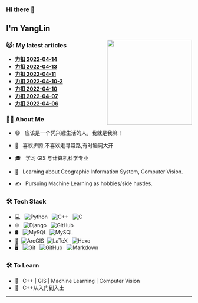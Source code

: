 ### Hi there 👋

<h2> I'm YangLin</h2>

<img align='right' src="https://media.giphy.com/media/M9gbBd9nbDrOTu1Mqx/giphy.gif" width="230"/>

<h3> 🐱: My latest articles </h3>

- <a href='http://tiawnen42.top/posts/59d6.html' target='_blank'><b>力扣 2022-04-14</b></a>
- <a href='http://tiawnen42.top/posts/9b97.html' target='_blank'><b>力扣 2022-04-13</b></a>
- <a href='http://tiawnen42.top/posts/5a16.html' target='_blank'><b>力扣 2022-04-11</b></a>
- <a href='http://tiawnen42.top/posts/7bb.html' target='_blank'><b>力扣 2022-04-10-2</b></a>
- <a href='http://tiawnen42.top/posts/b877.html' target='_blank'><b>力扣 2022-04-10</b></a>
- <a href='http://tiawnen42.top/posts/ea37.html' target='_blank'><b>力扣 2022-04-07</b></a>
- <a href='http://tiawnen42.top/posts/ea37.html' target='_blank'><b>力扣 2022-04-06</b></a>

<h3> 👨🏻 About Me </h3>

- 😄 &nbsp; 应该是一个凭兴趣生活的人，我就是我嘛！

- 🤔 &nbsp; 喜欢折腾,不喜欢走寻常路,有时脑洞大开

- 🎓 &nbsp; 学习 GIS 与计算机科学专业

- 🌱 &nbsp; Learning about Geographic Information System, Computer Vision.

- ✍️ &nbsp; Pursuing Machine Learning as hobbies/side hustles.

<h3>🛠 Tech Stack</h3>

- 💻 &nbsp; ![Python](https://img.shields.io/badge/-Python-333333?style=flat&logo=Python)
  &nbsp; ![C++](https://img.shields.io/badge/-C++-333333?style=flat&logo=cplusplus)
  &nbsp; ![C](https://img.shields.io/badge/-C-333333?style=flat&logo=c)
- 🌐
  &nbsp; ![Django](https://img.shields.io/badge/-Django-333333?style=flat&logo=Django)
  &nbsp; ![GitHub](https://img.shields.io/badge/-Openlayers-333333?style=flat&logo=Openlayers)
- 🛢 &nbsp; ![MySQL](https://img.shields.io/badge/-MySQL-333333?style=flat&logo=mysql)
  &nbsp;![MySQL](https://img.shields.io/badge/-SQLite-333333?style=flat&logo=SQLite)
- 🔧 &nbsp;![ArcGIS](https://img.shields.io/badge/-ArcGIS-333333?style=flat&logo=Qgis)
  &nbsp;![LaTeX](https://img.shields.io/badge/-LaTeX-333333?style=flat&logo=LaTeX)
  &nbsp; ![Hexo](https://img.shields.io/badge/-Hexo-333333?style=flat&logo=Hexo)
- 🖥 &nbsp; ![Git](https://img.shields.io/badge/-Git-333333?style=flat&logo=git)
  &nbsp; ![GitHub](https://img.shields.io/badge/-GitHub-333333?style=flat&logo=github)
  &nbsp; ![Markdown](https://img.shields.io/badge/-Markdown-333333?style=flat&logo=markdown)

<h3>🛠 To Learn</h3>

- 🔧 &nbsp; C++ | GIS | Machine Learning | Computer Vision
- 🔧 &nbsp; C++从入门到入土

<hr>

